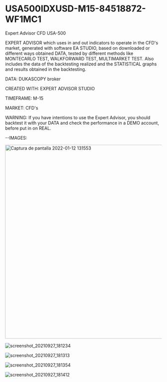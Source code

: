 # USA500IDXUSD-M15-84518872-WF1MC1
Expert Advisor CFD USA-500

EXPERT ADVISOR which uses in and out indicators to operate in the CFD's market, generated with software EA STUDIO, based on downloaded or different ways obtained DATA, 
tested by different methods like MONTECARLO TEST, WALKFORWARD TEST, MULTIMARKET TEST.
Also includes the data of the backtesting realized and the STATISTICAL graphs and results obtained in the backtesting.

DATA: DUKASCOPY broker

CREATED WITH: EXPERT ADVISOR STUDIO

TIMEFRAME: M-15

MARKET: CFD's

WARNING: If you have intentions to use the Expert Advisor, you should backtest it with your DATA and check the performance in a DEMO account, before put in on REAL.

--IMAGES:

<img width="622" alt="Captura de pantalla 2022-01-12 131553" src="https://user-images.githubusercontent.com/71859483/149214594-d783c2b5-53bd-40af-9482-5a02741b07e2.png">

![screenshot_20210927_181234](https://user-images.githubusercontent.com/71859483/149214610-faf8791c-a712-4077-aa6b-8dc7d6ef2beb.jpg)

![screenshot_20210927_181313](https://user-images.githubusercontent.com/71859483/149214621-62f7a1e4-a9e4-4f53-8799-d7b77d19aa32.jpg)

![screenshot_20210927_181354](https://user-images.githubusercontent.com/71859483/149214628-42bee0c0-3d01-4a32-9125-2c80132582c1.jpg)

![screenshot_20210927_181412](https://user-images.githubusercontent.com/71859483/149214633-908d78b6-130d-4b1d-b2a5-80478d658e23.jpg)
